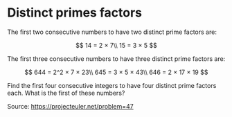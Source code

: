 # Distinct primes factors
The first two consecutive numbers to have two distinct prime factors are:

$$
14 = 2 × 7\\
15 = 3 × 5
$$

The first three consecutive numbers to have three distinct prime factors are:

$$
644 = 2^2 × 7 × 23\\
645 = 3 × 5 × 43\\
646 = 2 × 17 × 19
$$

Find the first four consecutive integers to have four distinct prime factors each. What is the first of these numbers?

Source: https://projecteuler.net/problem=47
